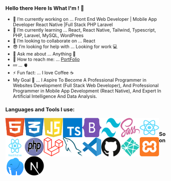 ### Hello there Here Is What I'm ! 👋

- 🔭 I’m currently working on ... Front End Web Developer | Mobile App Developer React Native |Full Stack PHP Laravel
- 🌱 I’m currently learning ... React, React Native, Tailwind, Typescript, PHP, Laravel, MySQL, WordPrees
- 👯 I’m looking to collaborate on ... React 
- 😎 I’m looking for help with ... Looking for work 💻
- 💬 Ask me about ... Anything 👋
- 💌 How to reach me: ... [PortFolio](https://x39ome.github.io/portfolio_sam/)
- 💤 ... 🫀
- ⚡ Fun fact: ... I love Coffee :coffee:
- My Goal 🎯 ... I Aspire To Become A Professional Programmer in Websites Development (Full Stack Web Developer), And Professional Programmer in Mobile App Development (React Native), And Expert In Artificial Intelligence And Data Analysis.


### Languages and Tools I use:

<img width="60px" height="60px" align="left" alt="HTML5" src="./icons/html.svg" />
<img width="60px" height="60px" align="left" alt="CSS" src="./icons/css.svg" />
<img width="60px" height="60px" align="left" alt="Javascript" src="./icons/javascript.svg" />
<img width="60px" height="60px" align="left" alt="Typescript" src="./icons/typescript.svg" />
<img width="60px" height="60px" align="left" alt="Bootstrap" src="./icons/bootstrap.svg" />
<img width="60px" height="60px" align="left" alt="Tailwind" src="./icons/tailwindcss.svg" />
<img width="60px" height="60px" align="left" alt="sass" src="./icons/sass.svg" />
<img width="60px" height="60px" align="left" alt="React" src="./icons/react.svg" />
<img width="60px" height="60px" align="left" alt="React Native" src="./icons/react-native.svg" />
<img width="60px" height="60px" align="left" alt="Php" src="./icons/php.svg" />
<img width="60px" height="60px" align="left" alt="Laravel" src="./icons/laravel.svg" />
<img width="60px" height="60px" align="left" alt="MySQL" src="./icons/mysql.svg" />
<img width="60px" height="60px" align="left" alt="VSCode" src="./icons/vscode.svg" />
<img width="60px" height="60px" align="left" alt="Github" src="./icons/github.svg" />
<img width="60px" height="60px" align="left" alt="Netlify" src="./icons/netlify.svg" />
<img width="60px" height="60px" align="left" alt="Xammp" src="./icons/xampp.svg" />
<img width="60px" height="60px" align="left" alt="Laragon" src="./icons/laragon.svg" />

<br />

### Soon
<img width="60px" height="60px" align="left" alt="Next Js" src="./icons/next-js.svg" />
